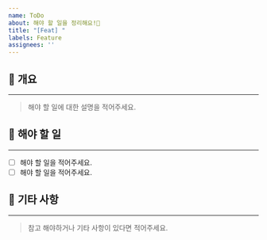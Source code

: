 ```yaml
---
name: ToDo
about: 해야 할 일을 정리해요!📝
title: "[Feat] "
labels: Feature
assignees: ''
---
```


## 📝 개요
---
> 해야 할 일에 대한 설명을 적어주세요.

## 📌 해야 할 일
---
- [ ] 해야 할 일을 적어주세요.
- [ ] 해야 할 일을 적어주세요.

## 🎸 기타 사항
---
> 참고 해야하거나 기타 사항이 있다면 적어주세요.